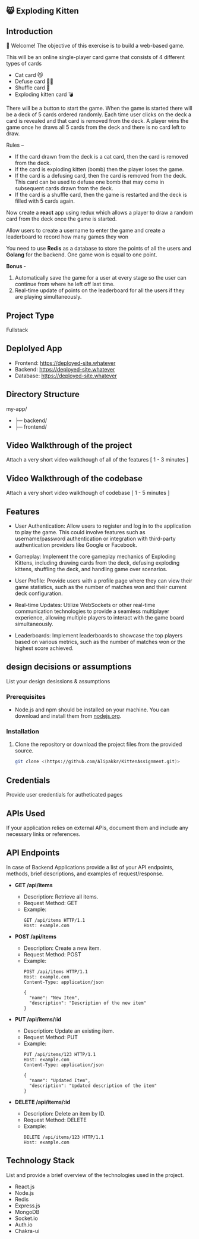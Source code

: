 ## 😸 Exploding Kitten

## Introduction
👋 Welcome! The objective of this exercise is to build a web-based game. 

This will be an online single-player card game that consists of 4 different types of cards

- Cat card 😼
- Defuse card 🙅‍♂️
- Shuffle card 🔀
- Exploding kitten card 💣

There will be a button to start the game. When the game is started there will be a deck of 5 cards ordered randomly. Each time user clicks on the deck a card is revealed and that card is removed from the deck. A player wins the game once he draws all 5 cards from the deck and there is no card left to draw. 

Rules –
- If the card drawn from the deck is a cat card, then the card is removed from the deck.
- If the card is exploding kitten (bomb) then the player loses the game.
- If the card is a defusing card, then the card is removed from the deck. This card can be used to defuse one bomb that may come in subsequent cards drawn from the deck.
- If the card is a shuffle card, then the game is restarted and the deck is filled with 5 cards again.

Now create a **react** app using redux which allows a player to draw a random card from the deck once the game is started.

Allow users to create a username to enter the game and create a leaderboard to record how many games they won

You need to use **Redis** as a database to store the points of all the users and **Golang** for the backend. One game won is equal to one point. 

**Bonus -**

1. Automatically save the game for a user at every stage so the user can continue from where he left off last time.
2. Real-time update of points on the leaderboard for all the users if they are playing simultaneously.

## Project Type
Fullstack

## Deplolyed App
- Frontend: https://deployed-site.whatever
- Backend: https://deployed-site.whatever
- Database: https://deployed-site.whatever

## Directory Structure
my-app/
- ├─ backend/
- ├─ frontend/


## Video Walkthrough of the project
Attach a very short video walkthough of all of the features [ 1 - 3 minutes ]

## Video Walkthrough of the codebase
Attach a very short video walkthough of codebase [ 1 - 5 minutes ]

## Features
- User Authentication: Allow users to register and log in to the application to play the game. This could involve features such as username/password authentication or integration with third-party authentication providers like Google or Facebook.

- Gameplay: Implement the core gameplay mechanics of Exploding Kittens, including drawing cards from the deck, defusing exploding kittens, shuffling the deck, and handling game over scenarios.

- User Profile: Provide users with a profile page where they can view their game statistics, such as the number of matches won and their current deck configuration.

- Real-time Updates: Utilize WebSockets or other real-time communication technologies to provide a seamless multiplayer experience, allowing multiple players to interact with the game board simultaneously.

- Leaderboards: Implement leaderboards to showcase the top players based on various metrics, such as the number of matches won or the highest score achieved.

## design decisions or assumptions
List your design desissions & assumptions

### Prerequisites
- Node.js and npm should be installed on your machine. You can download and install them from [nodejs.org](https://nodejs.org/).

### Installation

1. Clone the repository or download the project files from the provided source.
   ```bash
   git clone <(https://github.com/Alipakkr/KittenAssignment.git)>


## Credentials
Provide user credentials for autheticated pages

## APIs Used

If your application relies on external APIs, document them and include any necessary links or references.

## API Endpoints

In case of Backend Applications provide a list of your API endpoints, methods, brief descriptions, and examples of request/response.

- **GET /api/items**
  - Description: Retrieve all items.
  - Request Method: GET
  - Example:
    ```http
    GET /api/items HTTP/1.1
    Host: example.com
    ```

- **POST /api/items**
  - Description: Create a new item.
  - Request Method: POST
  - Example:
    ```http
    POST /api/items HTTP/1.1
    Host: example.com
    Content-Type: application/json

    {
      "name": "New Item",
      "description": "Description of the new item"
    }
    ```

- **PUT /api/items/:id**
  - Description: Update an existing item.
  - Request Method: PUT
  - Example:
    ```http
    PUT /api/items/123 HTTP/1.1
    Host: example.com
    Content-Type: application/json

    {
      "name": "Updated Item",
      "description": "Updated description of the item"
    }
    ```

- **DELETE /api/items/:id**
  - Description: Delete an item by ID.
  - Request Method: DELETE
  - Example:
    ```http
    DELETE /api/items/123 HTTP/1.1
    Host: example.com
    ```

## Technology Stack
List and provide a brief overview of the technologies used in the project.
- React.js
- Node.js
- Redis
- Express.js
- MongoDB
- Socket.io
- Auth.io
- Chakra-ui
